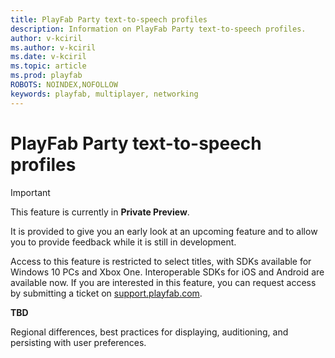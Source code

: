 ```yaml
---
title: PlayFab Party text-to-speech profiles
description: Information on PlayFab Party text-to-speech profiles.
author: v-kciril
ms.author: v-kciril
ms.date: v-kciril
ms.topic: article
ms.prod: playfab
ROBOTS: NOINDEX,NOFOLLOW
keywords: playfab, multiplayer, networking
---
```


# PlayFab Party text-to-speech profiles

> [!IMPORTANT]
> This feature is currently in **Private Preview**.
>
> It is provided to give you an early look at an upcoming feature and to allow you to provide feedback while it is still in development.
>
> Access to this feature is restricted to select titles, with SDKs available for Windows 10 PCs and Xbox One. Interoperable SDKs for iOS and Android are available now. If you are interested in this feature, you can request access by submitting a ticket on [support.playfab.com](https://support.playfab.com/hc/en-us/requests/new).

**TBD**

Regional differences, best practices for displaying, auditioning, and persisting with user preferences.

